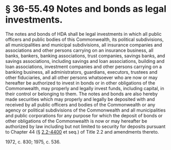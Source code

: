# § 36-55.49 Notes and bonds as legal investments.

<p>The notes and bonds of HDA shall be legal investments in which all public officers and public bodies of this Commonwealth, its political subdivisions, all municipalities and municipal subdivisions, all insurance companies and associations and other persons carrying on an insurance business, all banks, bankers, banking associations, trust companies, savings banks, and savings associations, including savings and loan associations, building and loan associations, investment companies and other persons carrying on a banking business, all administrators, guardians, executors, trustees and other fiduciaries, and all other persons whatsoever who are now or may hereafter be authorized to invest in bonds or in other obligations of the Commonwealth, may properly and legally invest funds, including capital, in their control or belonging to them. The notes and bonds are also hereby made securities which may properly and legally be deposited with and received by all public officers and bodies of the Commonwealth or any agency or political subdivisions of the Commonwealth and all municipalities and public corporations for any purpose for which the deposit of bonds or other obligations of the Commonwealth is now or may hereafter be authorized by law including but not limited to security for deposits pursuant to Chapter 44 (§ <a href='http://law.lis.virginia.gov/vacode/2.2-4400/'>2.2-4400</a> et seq.) of Title 2.2 and amendments thereto.</p><p>1972, c. 830; 1975, c. 536.</p>
